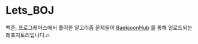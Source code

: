 # Lets_BOJ
백준, 프로그래머스에서 풀이한 알고리즘 문제들이 [BaekjoonHub](https://github.com/BaekjoonHub/BaekjoonHub) 를 통해 업로드되는 레포지토리입니다.🔥
